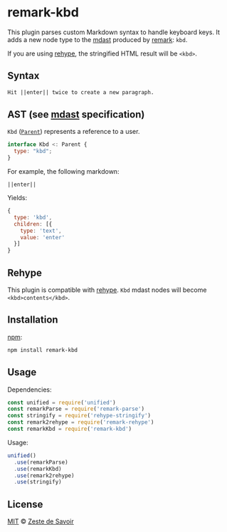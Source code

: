 # remark-kbd

This plugin parses custom Markdown syntax to handle keyboard keys.
It adds a new node type to the [mdast][mdast] produced by [remark][remark]: `kbd`.

If you are using [rehype][rehype], the stringified HTML result will be `<kbd>`.

## Syntax

```markdown
Hit ||enter|| twice to create a new paragraph.
```

## AST (see [mdast][mdast] specification)

`Kbd` ([`Parent`][parent]) represents a reference to a user.

```javascript
interface Kbd <: Parent {
  type: "kbd";
}
```

For example, the following markdown:

`||enter||`

Yields:

```javascript
{
  type: 'kbd',
  children: [{
    type: 'text',
    value: 'enter'
  }]
}
```

## Rehype

This plugin is compatible with [rehype][rehype]. `Kbd` mdast nodes will become `<kbd>contents</kbd>`.

## Installation

[npm][npm]:

```bash
npm install remark-kbd
```

## Usage

Dependencies:

```javascript
const unified = require('unified')
const remarkParse = require('remark-parse')
const stringify = require('rehype-stringify')
const remark2rehype = require('remark-rehype')
const remarkKbd = require('remark-kbd')
```

Usage:

```javascript
unified()
  .use(remarkParse)
  .use(remarkKbd)
  .use(remark2rehype)
  .use(stringify)
```

## License

[MIT][license] © [Zeste de Savoir][zds]

<!-- Definitions -->

[build-badge]: https://img.shields.io/travis/zestedesavoir/zmarkdown.svg

[build-status]: https://travis-ci.org/zestedesavoir/zmarkdown

[coverage-badge]: https://img.shields.io/coveralls/zestedesavoir/zmarkdown.svg

[coverage-status]: https://coveralls.io/github/zestedesavoir/zmarkdown

[license]: https://github.com/zestedesavoir/zmarkdown/blob/master/packages/remark-kbd/LICENSE-MIT

[zds]: https://zestedesavoir.com

[npm]: https://www.npmjs.com/package/remark-kbd

[mdast]: https://github.com/syntax-tree/mdast/blob/master/readme.md

[remark]: https://github.com/remarkjs/remark

[rehype]: https://github.com/rehypejs/rehype

[parent]: https://github.com/syntax-tree/unist#parent
